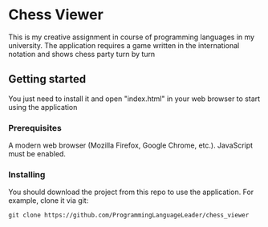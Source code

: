 # Chess Viewer
This is my creative assignment in course of programming languages in my university. The application requires a game written in the international notation and shows chess party turn by turn

## Getting started
You just need to install it and open "index.html" in your web browser to start using the application
### Prerequisites
A modern web browser (Mozilla Firefox, Google Chrome, etc.). JavaScript must be enabled.
### Installing
You should download the project from this repo to use the application.
For example, clone it via git:
```
git clone https://github.com/ProgrammingLanguageLeader/chess_viewer
```
